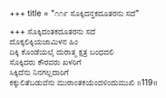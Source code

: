 +++
title = "೧೧೯ ಸೊಕ್ಕಿದನ್ತಕದೂತರನು ಸದೆ"

+++
ಸೊಕ್ಕಿದಂತಕದೂತರನು ಸದೆ  
ದೊಕ್ಕಲಿಕ್ಕಿಯಜಾಮಿಳನ ಹಿಂ  
ದಿಕ್ಕಿ ಕೊಂಡೆಯಲೈ ದುರಾತ್ಮ ಕ್ಷತ್ರ ಬಂಧದಲಿ  
ಸೊಕ್ಕಿದರು ಕೌರವರು ಖಳರಿಗೆ  
ಸಿಕ್ಕಿದೆನು ನಿನಗಲ್ಲದಾರಿಗೆ  
ಕಕ್ಕುಲಿತೆಬಡುವೆನು ಮುರಾಂತಕಯೆಂದಳಿಂದುಮುಖಿ    ॥119॥